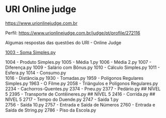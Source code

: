 # URI Online judge
https://www.urionlinejudge.com.br

Perfil: https://www.urionlinejudge.com.br/judge/pt/profile/272116

Algumas respostas das questões do URI - Online Judge

[1003 - Soma Simples.py](/simeithander/uri-online-judge/blob/master/questions/1003%20-%20Soma%20Simples.py)

1004 - Produto Simples.py
1005 - Média 1.py
1006 - Média 2.py
1007 - Diferença.py
1009 - Salário com Bônus.py
1010 - Cálculo Simples.py
1011 - Esfera.py
1014 - Consumo.py	
1016 - Distância.py	
1930 - Tomadas.py
1959 - Polígonos Regulares Simples.py
1963 - O Filme.py
2058 - Triângulos e Polígonos Regulares.py
2234 - Cachorros-Quentes.py
2374 - Pneu.py
2377 - Pedário.py	## NÍVEL 5
2395 - Transporte de Contêineres.py ## NÍVEL 5
2416 - Corrida.py ## NÍVEL 5
2717 - Tempo do Duende.py
2747 - Saída 1.py	
2756 - Saída 10.py
2757 - Entrada e Saída de Números
2760 - Entrada e Saída de String.py
2786 - Piso da Escola.py

